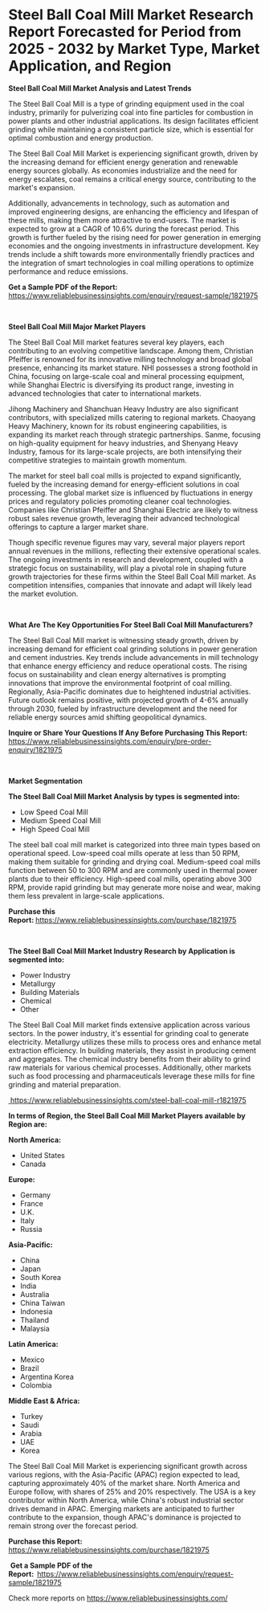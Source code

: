 <p><h1>Steel Ball Coal Mill Market Research Report Forecasted for Period from 2025 -  2032 by Market Type, Market Application, and Region</h1></p><p><strong>Steel Ball Coal Mill Market Analysis and Latest Trends</strong></p>
<p><p>The Steel Ball Coal Mill is a type of grinding equipment used in the coal industry, primarily for pulverizing coal into fine particles for combustion in power plants and other industrial applications. Its design facilitates efficient grinding while maintaining a consistent particle size, which is essential for optimal combustion and energy production. </p><p>The Steel Ball Coal Mill Market is experiencing significant growth, driven by the increasing demand for efficient energy generation and renewable energy sources globally. As economies industrialize and the need for energy escalates, coal remains a critical energy source, contributing to the market's expansion. </p><p>Additionally, advancements in technology, such as automation and improved engineering designs, are enhancing the efficiency and lifespan of these mills, making them more attractive to end-users. The market is expected to grow at a CAGR of 10.6% during the forecast period. This growth is further fueled by the rising need for power generation in emerging economies and the ongoing investments in infrastructure development. Key trends include a shift towards more environmentally friendly practices and the integration of smart technologies in coal milling operations to optimize performance and reduce emissions.</p></p>
<p><strong>Get a Sample PDF of the Report:&nbsp;</strong> <a href="https://www.reliablebusinessinsights.com/enquiry/request-sample/1821975?utm_campaign=2274&utm_medium=2&utm_source=Github&utm_content=ia&utm_term=12042025&utm_id=steel-ball-coal-mill">https://www.reliablebusinessinsights.com/enquiry/request-sample/1821975</a></p>
<p>&nbsp;</p>
<p><strong>Steel Ball Coal Mill Major Market Players</strong></p>
<p><p>The Steel Ball Coal Mill market features several key players, each contributing to an evolving competitive landscape. Among them, Christian Pfeiffer is renowned for its innovative milling technology and broad global presence, enhancing its market stature. NHI possesses a strong foothold in China, focusing on large-scale coal and mineral processing equipment, while Shanghai Electric is diversifying its product range, investing in advanced technologies that cater to international markets.</p><p>Jihong Machinery and Shanchuan Heavy Industry are also significant contributors, with specialized mills catering to regional markets. Chaoyang Heavy Machinery, known for its robust engineering capabilities, is expanding its market reach through strategic partnerships. Sanme, focusing on high-quality equipment for heavy industries, and Shenyang Heavy Industry, famous for its large-scale projects, are both intensifying their competitive strategies to maintain growth momentum.</p><p>The market for steel ball coal mills is projected to expand significantly, fueled by the increasing demand for energy-efficient solutions in coal processing. The global market size is influenced by fluctuations in energy prices and regulatory policies promoting cleaner coal technologies. Companies like Christian Pfeiffer and Shanghai Electric are likely to witness robust sales revenue growth, leveraging their advanced technological offerings to capture a larger market share.</p><p>Though specific revenue figures may vary, several major players report annual revenues in the millions, reflecting their extensive operational scales. The ongoing investments in research and development, coupled with a strategic focus on sustainability, will play a pivotal role in shaping future growth trajectories for these firms within the Steel Ball Coal Mill market. As competition intensifies, companies that innovate and adapt will likely lead the market evolution.</p></p>
<p>&nbsp;</p>
<p><strong>What Are The Key Opportunities For Steel Ball Coal Mill Manufacturers?</strong></p>
<p><p>The Steel Ball Coal Mill market is witnessing steady growth, driven by increasing demand for efficient coal grinding solutions in power generation and cement industries. Key trends include advancements in mill technology that enhance energy efficiency and reduce operational costs. The rising focus on sustainability and clean energy alternatives is prompting innovations that improve the environmental footprint of coal milling. Regionally, Asia-Pacific dominates due to heightened industrial activities. Future outlook remains positive, with projected growth of 4-6% annually through 2030, fueled by infrastructure development and the need for reliable energy sources amid shifting geopolitical dynamics.</p></p>
<p><strong>Inquire or Share Your Questions If Any Before Purchasing This Report:</strong> <a href="https://www.reliablebusinessinsights.com/enquiry/pre-order-enquiry/1821975?utm_campaign=2274&utm_medium=2&utm_source=Github&utm_content=ia&utm_term=12042025&utm_id=steel-ball-coal-mill">https://www.reliablebusinessinsights.com/enquiry/pre-order-enquiry/1821975</a></p>
<p>&nbsp;</p>
<p><strong>Market Segmentation</strong></p>
<p><strong>The Steel Ball Coal Mill Market Analysis by types is segmented into:</strong></p>
<p><ul><li>Low Speed Coal Mill</li><li>Medium Speed Coal Mill</li><li>High Speed Coal Mill</li></ul></p>
<p><p>The steel ball coal mill market is categorized into three main types based on operational speed. Low-speed coal mills operate at less than 50 RPM, making them suitable for grinding and drying coal. Medium-speed coal mills function between 50 to 300 RPM and are commonly used in thermal power plants due to their efficiency. High-speed coal mills, operating above 300 RPM, provide rapid grinding but may generate more noise and wear, making them less prevalent in large-scale applications.</p></p>
<p><strong>Purchase this Report:&nbsp;</strong><a href="https://www.reliablebusinessinsights.com/purchase/1821975?utm_campaign=2274&utm_medium=2&utm_source=Github&utm_content=ia&utm_term=12042025&utm_id=steel-ball-coal-mill">https://www.reliablebusinessinsights.com/purchase/1821975</a></p>
<p>&nbsp;</p>
<p><strong>The Steel Ball Coal Mill Market Industry Research by Application is segmented into:</strong></p>
<p><ul><li>Power Industry</li><li>Metallurgy</li><li>Building Materials</li><li>Chemical</li><li>Other</li></ul></p>
<p><p>The Steel Ball Coal Mill market finds extensive application across various sectors. In the power industry, it's essential for grinding coal to generate electricity. Metallurgy utilizes these mills to process ores and enhance metal extraction efficiency. In building materials, they assist in producing cement and aggregates. The chemical industry benefits from their ability to grind raw materials for various chemical processes. Additionally, other markets such as food processing and pharmaceuticals leverage these mills for fine grinding and material preparation.</p></p>
<p><a href="https://www.reliablebusinessinsights.com/steel-ball-coal-mill-r1821975?utm_campaign=2274&utm_medium=2&utm_source=Github&utm_content=ia&utm_term=12042025&utm_id=steel-ball-coal-mill">&nbsp;https://www.reliablebusinessinsights.com/steel-ball-coal-mill-r1821975</a></p>
<p><strong>In terms of Region, the Steel Ball Coal Mill Market Players available by Region are:</strong></p>
<p>
    <p> <strong> North America: </strong>
        <ul>
            <li>United States</li>
            <li>Canada</li>
        </ul>
        </p> 
    <p> <strong> Europe: </strong>
        <ul>
            <li>Germany</li>
            <li>France</li>
            <li>U.K.</li>
            <li>Italy</li>
            <li>Russia</li>
        </ul>
        </p> 
    <p> <strong> Asia-Pacific: </strong>
        <ul>
            <li>China</li>
            <li>Japan</li>
            <li>South Korea</li>
            <li>India</li>
            <li>Australia</li>
            <li>China Taiwan</li>
            <li>Indonesia</li>
            <li>Thailand</li>
            <li>Malaysia</li>
        </ul>
        </p> 
    <p> <strong> Latin America: </strong>
        <ul>
            <li>Mexico</li>
            <li>Brazil</li>
            <li>Argentina Korea</li>
            <li>Colombia</li>
        </ul>
        </p> 
    <p> <strong> Middle East & Africa: </strong>
        <ul>
            <li>Turkey</li>
            <li>Saudi</li>
            <li>Arabia</li>
            <li>UAE</li>
            <li>Korea</li>
        </ul>
    </p>
    </p>
<p><p>The Steel Ball Coal Mill Market is experiencing significant growth across various regions, with the Asia-Pacific (APAC) region expected to lead, capturing approximately 40% of the market share. North America and Europe follow, with shares of 25% and 20% respectively. The USA is a key contributor within North America, while China's robust industrial sector drives demand in APAC. Emerging markets are anticipated to further contribute to the expansion, though APAC's dominance is projected to remain strong over the forecast period.</p></p>
<p><strong>Purchase this Report: </strong><a href="https://www.reliablebusinessinsights.com/purchase/1821975?utm_campaign=2274&utm_medium=2&utm_source=Github&utm_content=ia&utm_term=12042025&utm_id=steel-ball-coal-mill">https://www.reliablebusinessinsights.com/purchase/1821975</a></p>
<p>&nbsp;<strong>Get a Sample PDF of the Report:&nbsp;&nbsp;</strong><a href="https://www.reliablebusinessinsights.com/enquiry/request-sample/1821975?utm_campaign=2274&utm_medium=2&utm_source=Github&utm_content=ia&utm_term=12042025&utm_id=steel-ball-coal-mill">https://www.reliablebusinessinsights.com/enquiry/request-sample/1821975</a></p>
<p><strong></strong></p>
<p>Check more reports on <a href="https://www.reliablebusinessinsights.com/?utm_campaign=2274&utm_medium=2&utm_source=Github&utm_content=ia&utm_term=12042025&utm_id=steel-ball-coal-mill">https://www.reliablebusinessinsights.com/</a></p>